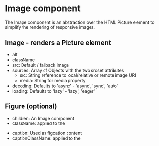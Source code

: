 # Image component

The Image component is an abstraction over the HTML Picture element to simplify the rendering of responsive images.




## Image - renders a Picture element
- alt
- className
- src: Default / fallback image
- sources: Array of Objects with the two srcset attributes
	- src: String reference to local/relative or remote image URI
	- media: String for media property
- decoding: Defaults to 'async' - 'async', 'sync', 'auto'
- loading: Defaults to 'lazy' - 'lazy', 'eager'

## Figure (optional)
- children: An Image component
- className: applied to the <figure>
- caption: Used as figcation content
- captionClassName: applied to the <caption>